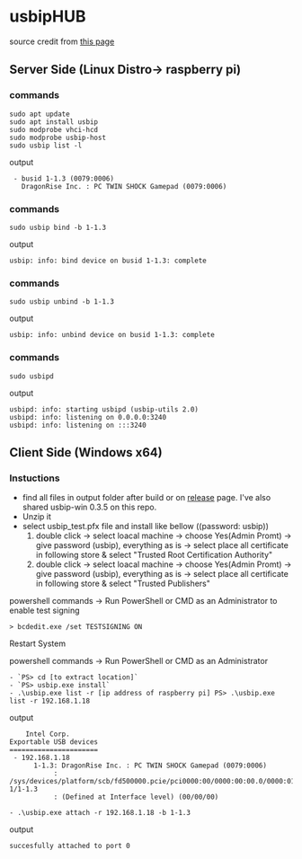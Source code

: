 # usbipHUB
source credit from [this page](https://github.com/cezanne/usbip-win/blob/master/README.md) 

## Server Side (Linux Distro-> raspberry pi)
### commands
    sudo apt update
    sudo apt install usbip
    sudo modprobe vhci-hcd
    sudo modprobe usbip-host
    sudo usbip list -l
output
```
 - busid 1-1.3 (0079:0006)
   DragonRise Inc. : PC TWIN SHOCK Gamepad (0079:0006)
```
### commands
    sudo usbip bind -b 1-1.3
output
```
usbip: info: bind device on busid 1-1.3: complete
```
### commands
    sudo usbip unbind -b 1-1.3
output
```
usbip: info: unbind device on busid 1-1.3: complete
```
### commands
    sudo usbipd
output
```
usbipd: info: starting usbipd (usbip-utils 2.0)
usbipd: info: listening on 0.0.0.0:3240
usbipd: info: listening on :::3240
```

## Client Side (Windows x64)

### Instuctions

  - find all files in output folder after build or on [release](https://github.com/cezanne/usbip-win/releases) page. I've also shared usbip-win 0.3.5 on this repo.
  - Unzip it
  - select usbip_test.pfx file and install like bellow ((password: usbip))
    1. double click -> select loacal machine -> choose Yes(Admin Promt) -> give password (usbip), everything as is -> select place all certificate in following store & select "Trusted Root Certification Authority"
    2. double click -> select loacal machine -> choose Yes(Admin Promt) -> give password (usbip), everything as is -> select place all certificate in following store & select "Trusted Publishers"

powershell commands -> Run PowerShell or CMD as an Administrator to enable test signing

  `> bcdedit.exe /set TESTSIGNING ON`

Restart System

powershell commands -> Run PowerShell or CMD as an Administrator

    - `PS> cd [to extract location]`
    - `PS> usbip.exe install`
    - .\usbip.exe list -r [ip address of raspberry pi] PS> .\usbip.exe list -r 192.168.1.18

output
```
    Intel Corp.
Exportable USB devices
======================
 - 192.168.1.18
      1-1.3: DragonRise Inc. : PC TWIN SHOCK Gamepad (0079:0006)
           : /sys/devices/platform/scb/fd500000.pcie/pci0000:00/0000:00:00.0/0000:01:00.0/usb1/1-1/1-1.3
           : (Defined at Interface level) (00/00/00)
``` 

    - .\usbip.exe attach -r 192.168.1.18 -b 1-1.3
           
output
```
succesfully attached to port 0
```
















